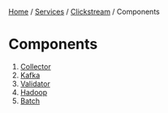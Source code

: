 <p>
    <a href="/docs/index.md">Home</a> /
    <a href="/docs/services/index.md">Services</a> /
    <a href="/docs/services/clickstream/index.md">Clickstream</a> /
    <span>Components</span>
</p>

# Components
1. [Collector](collector/index.md)
2. [Kafka](kafka/index.md)
3. [Validator](validator/index.md)
4. [Hadoop](hadoop/index.md)
4. [Batch](batch/index.md)
